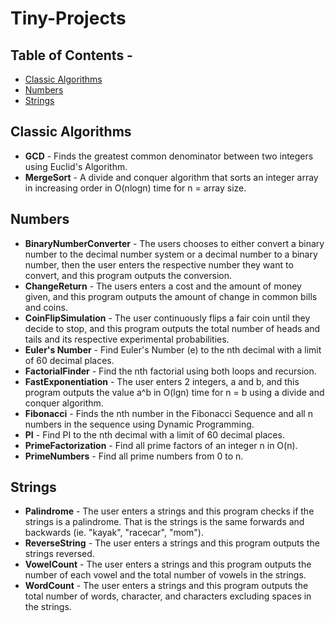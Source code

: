 # Tiny-Projects
## Table of Contents -
- [Classic Algorithms](#classic-algorithms)
- [Numbers](#numbers)
- [Strings](#strings)

## Classic Algorithms
- **GCD** - Finds the greatest common denominator between two integers using Euclid's Algorithm.
- **MergeSort** - A divide and conquer algorithm that sorts an integer array in increasing order in O(nlogn) time for n = array size.

## Numbers
- **BinaryNumberConverter** - The users chooses to either convert a binary number to the decimal number system or a decimal number to a binary number, then the user enters the respective number they want to convert, and this program outputs the conversion.
- **ChangeReturn** - The users enters a cost and the amount of money given, and this program outputs the amount of change in common bills and coins.
- **CoinFlipSimulation** - The user continuously flips a fair coin until they decide to stop, and this program outputs the total number of heads and tails and its respective experimental probabilities.
- **Euler's Number** - Find Euler's Number (e) to the nth decimal with a limit of 60 decimal places.
- **FactorialFinder** - Find the nth factorial using both loops and recursion.
- **FastExponentiation** - The user enters 2 integers, a and b, and this program outputs the value a^b in O(lgn) time for n = b using a divide and conquer algorithm.
- **Fibonacci** - Finds the nth number in the Fibonacci Sequence and all n numbers in the sequence using Dynamic Programming.
- **PI** - Find PI to the nth decimal with a limit of 60 decimal places.
- **PrimeFactorization** - Find all prime factors of an integer n in O(n).
- **PrimeNumbers** - Find all prime numbers from 0 to n.

## Strings
- **Palindrome** - The user enters a strings and this program checks if the strings is a palindrome. That is the strings is the same forwards and backwards (ie. "kayak", "racecar", "mom").
- **ReverseString** - The user enters a strings and this program outputs the strings reversed.
- **VowelCount** - The user enters a strings and this program outputs the number of each vowel and the total number of vowels in the strings.
- **WordCount** - The user enters a strings and this program outputs the total number of words, character, and characters excluding spaces in the strings.

